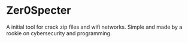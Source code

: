 # Zer0Specter
A initial tool for crack zip files and wifi networks. Simple and made by a rookie on cybersecurity and programming.
